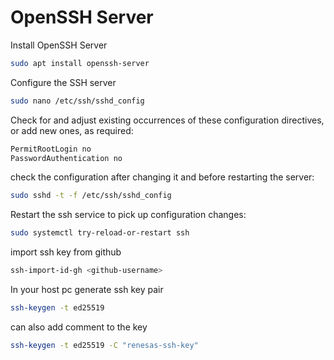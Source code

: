 # OpenSSH Server

Install OpenSSH Server

```bash
sudo apt install openssh-server
```

Configure the SSH server

```bash
sudo nano /etc/ssh/sshd_config
```

Check for and adjust existing occurrences of these configuration directives, or add new ones, as required:

```bash
PermitRootLogin no
PasswordAuthentication no
```

check the configuration after changing it and before restarting the server:

```bash
sudo sshd -t -f /etc/ssh/sshd_config
```

Restart the ssh service to pick up configuration changes:

```bash
sudo systemctl try-reload-or-restart ssh
```

import ssh key from github

```bash
ssh-import-id-gh <github-username>
```

In your host pc generate ssh key pair

```bash
ssh-keygen -t ed25519
```

can also add comment to the key

```bash
ssh-keygen -t ed25519 -C "renesas-ssh-key"
```
